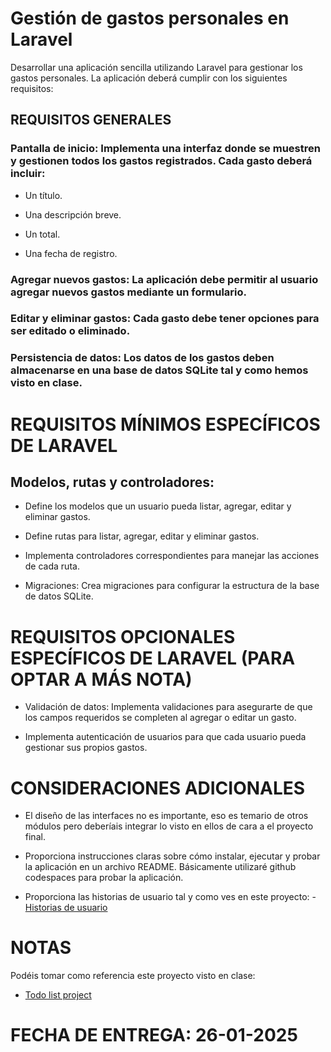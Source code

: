 # Gestión de gastos personales en Laravel

Desarrollar una aplicación sencilla utilizando Laravel para gestionar los gastos personales. La aplicación deberá cumplir con los siguientes requisitos:

## REQUISITOS GENERALES

### Pantalla de inicio: Implementa una interfaz donde se muestren y gestionen todos los gastos registrados. Cada gasto deberá incluir:

- Un título.

- Una descripción breve.

- Un total.

- Una fecha de registro.

### Agregar nuevos gastos: La aplicación debe permitir al usuario agregar nuevos gastos mediante un formulario.

### Editar y eliminar gastos: Cada gasto debe tener opciones para ser editado o eliminado.

### Persistencia de datos: Los datos de los gastos deben almacenarse en una base de datos SQLite tal y como hemos visto en clase.

#  REQUISITOS MÍNIMOS ESPECÍFICOS DE LARAVEL

## Modelos, rutas y controladores:

- Define los modelos que un usuario pueda listar, agregar, editar y eliminar gastos.

- Define rutas para listar, agregar, editar y eliminar gastos.

* Implementa controladores correspondientes para manejar las acciones de cada ruta.

* Migraciones: Crea migraciones para configurar la estructura de la base de datos SQLite.

#  REQUISITOS OPCIONALES ESPECÍFICOS DE LARAVEL (PARA OPTAR A MÁS NOTA)

* Validación de datos: Implementa validaciones para asegurarte de que los campos requeridos se completen al agregar o editar un gasto.

* Implementa autenticación de usuarios para que cada usuario pueda gestionar sus propios gastos.

# CONSIDERACIONES ADICIONALES

* El diseño de las interfaces no es importante, eso es temario de otros módulos pero deberíais integrar lo visto en ellos de cara a el proyecto final.
  
* Proporciona instrucciones claras sobre cómo instalar, ejecutar y probar la aplicación en un archivo README. Básicamente utilizaré github codespaces para probar la aplicación.
* Proporciona las historias de usuario tal y como ves en este proyecto: - [Historias de usuario](https://github.com/VictorPorlan/PFG-VictorPorlan-Gilwing?tab=readme-ov-file#datos) 

# NOTAS

Podéis tomar como referencia este proyecto visto en clase:

- [Todo list project](https://github.com/maximofernandezriera/todo-list-sqlite)

# FECHA DE ENTREGA: 26-01-2025
